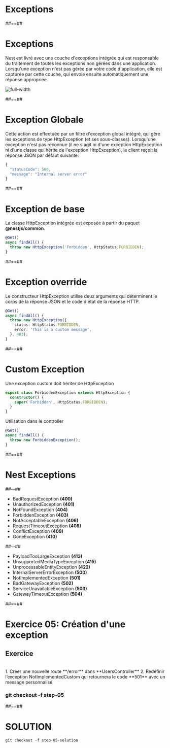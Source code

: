 <!-- .slide: class="transition " -->

# Exceptions

##==##
# Exceptions
Nest est livré avec une couche d'exceptions intégrée qui est responsable du traitement de toutes les exceptions non gérées dans une application. Lorsqu'une exception n'est pas gérée par votre code d'application, elle est capturée par cette couche, qui envoie ensuite automatiquement une réponse appropriée.

![full-width](./assets/images/g5c62ad2ab9_0_374.png)

##==##
<!-- .slide: class="with-code" -->

# Exception Globale
Cette action est effectuée par un filtre d'exception global intégré, qui gère les exceptions de type HttpException (et ses sous-classes). Lorsqu'une exception n'est pas reconnue (il ne s'agit ni d'une exception HttpException ni d'une classe qui hérite de l'exception HttpException), le client reçoit la réponse JSON par défaut suivante:

```typescript
{
  "statusCode": 500,
  "message": "Internal server error"
}
```
<!-- .slide: class="big-code" -->

##==##
<!-- .slide: class="with-code" -->

# Exception de base
La classe HttpException intégrée est exposée à partir du paquet **@nestjs/common**.

```typescript
@Get()
async findAll() {
  throw new HttpException('Forbidden', HttpStatus.FORBIDDEN);
}
```
<!-- .slide: class="big-code" -->


##==##
<!-- .slide: class="with-code" -->

# Exception override
Le constructeur HttpException utilise deux arguments qui déterminent le corps de la réponse JSON et le code d'état de la réponse HTTP.

```typescript
@Get()
async findAll() {
  throw new HttpException({
    status: HttpStatus.FORBIDDEN,
    error: 'This is a custom message',
  }, 403);
}
```
<!-- .slide: class="big-code" -->


##==##
<!-- .slide: class="with-code" -->

# Custom Exception
Une exception custom doit hériter de HttpException

```typescript
export class ForbiddenException extends HttpException {
  constructor() {
    super('Forbidden', HttpStatus.FORBIDDEN);
  }
}
```

Utilisation dans le controller

```typescript
@Get()
async findAll() {
  throw new ForbiddenException();
}
```
<!-- .slide: class="big-code" -->

##==##
<!-- .slide: class="two-column-layout"-->
# Nest Exceptions

##--##
* BadRequestException **(400)**
* UnauthorizedException **(401)**
* NotFoundException **(404)**
* ForbiddenException **(403)**
* NotAcceptableException **(406)**
* RequestTimeoutException **(408)**
* ConflictException **(409)**
* GoneException **(410)**

##--##
* PayloadTooLargeException **(413)**
* UnsupportedMediaTypeException **(415)**
* UnprocessableEntityException **(422)**
* InternalServerErrorException **(500)**
* NotImplementedException **(501)**
* BadGatewayException **(502)**
* ServiceUnavailableException **(503)**
* GatewayTimeoutException **(504)**

##==##
<!-- .slide: class="exercice sfeir-bg-pink" -->

# Exercice 05: Création d'une exception
## Exercice

<br>
1. Créer une nouvelle route **/error** dans **UsersController**
2. Redéfinir l’exception NotImplementedCustom qui retournera le code **501** avec un message personnalisé
<br>

### git checkout -f step-05

##==##
<!-- .slide: class="" -->

# SOLUTION
```git checkout -f step-05-solution```
<!-- .element: class="full-center" -->








